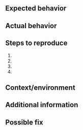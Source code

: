 ## Expected behavior

<!--- Tell us what should happen -->

## Actual behavior

<!--- Tell us what happens instead -->

## Steps to reproduce

<!--- Provide a link to a live example, or an unambiguous set of steps to reproduce this bug. Include code to reproduce, if relevant -->

1.
2.
3.
4.

## Context/environment

<!--- Include as many relevant details about the environment you experienced the bug in (package version, browser, device, link to your project, ...) -->

## Additional information

<!--- [optional] Provide a more detailed information to the issue itself, and why you consider it to be a bug -->

## Possible fix

<!--- [optional] Suggest a fix or reason for the bug -->
